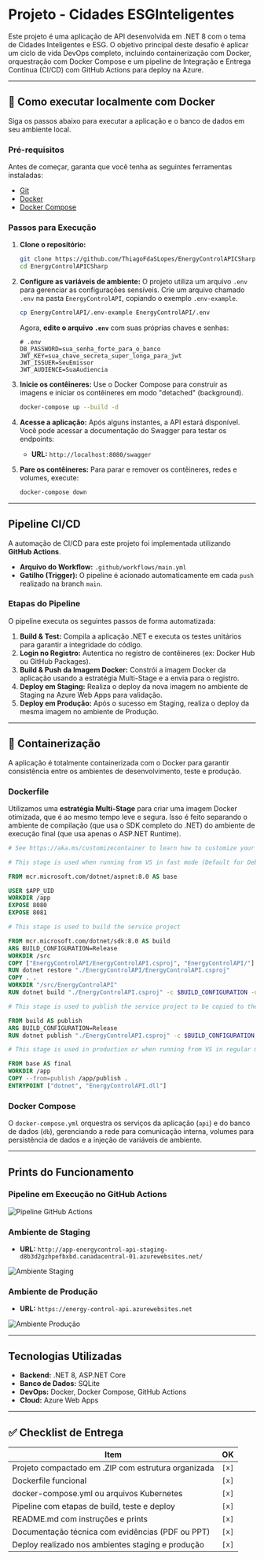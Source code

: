 # Projeto - Cidades ESGInteligentes

Este projeto é uma aplicação de API desenvolvida em .NET 8 com o tema de Cidades Inteligentes e ESG. O objetivo principal deste desafio é aplicar um ciclo de vida DevOps completo, incluindo containerização com Docker, orquestração com Docker Compose e um pipeline de Integração e Entrega Contínua (CI/CD) com GitHub Actions para deploy na Azure.

---

## 🚀 Como executar localmente com Docker

Siga os passos abaixo para executar a aplicação e o banco de dados em seu ambiente local.

### Pré-requisitos

Antes de começar, garanta que você tenha as seguintes ferramentas instaladas:

- [Git](https://git-scm.com/)
- [Docker](https://www.docker.com/products/docker-desktop/)
- [Docker Compose](https://docs.docker.com/compose/install/)

### Passos para Execução

1.  **Clone o repositório:**

    ```bash
    git clone https://github.com/ThiagoFdaSLopes/EnergyControlAPICSharp.git
    cd EnergyControlAPICSharp
    ```

2.  **Configure as variáveis de ambiente:**
    O projeto utiliza um arquivo `.env` para gerenciar as configurações sensíveis. Crie um arquivo chamado `.env` na pasta `EnergyControlAPI`, copiando o exemplo `.env-example`.

    ```bash
    cp EnergyControlAPI/.env-example EnergyControlAPI/.env
    ```

    Agora, **edite o arquivo `.env`** com suas próprias chaves e senhas:

    ```env
    # .env
    DB_PASSWORD=sua_senha_forte_para_o_banco
    JWT_KEY=sua_chave_secreta_super_longa_para_jwt
    JWT_ISSUER=SeuEmissor
    JWT_AUDIENCE=SuaAudiencia
    ```

3.  **Inicie os contêineres:**
    Use o Docker Compose para construir as imagens e iniciar os contêineres em modo "detached" (background).

    ```bash
    docker-compose up --build -d
    ```

4.  **Acesse a aplicação:**
    Após alguns instantes, a API estará disponível. Você pode acessar a documentação do Swagger para testar os endpoints:

    - **URL:** `http://localhost:8080/swagger`

5.  **Pare os contêineres:**
    Para parar e remover os contêineres, redes e volumes, execute:
    ```bash
    docker-compose down
    ```

---

## Pipeline CI/CD

A automação de CI/CD para este projeto foi implementada utilizando **GitHub Actions**.

- **Arquivo do Workflow:** `.github/workflows/main.yml`
- **Gatilho (Trigger):** O pipeline é acionado automaticamente em cada `push` realizado na branch `main`.

### Etapas do Pipeline

O pipeline executa os seguintes passos de forma automatizada:

1.  **Build & Test:** Compila a aplicação .NET e executa os testes unitários para garantir a integridade do código.
2.  **Login no Registro:** Autentica no registro de contêineres (ex: Docker Hub ou GitHub Packages).
3.  **Build & Push da Imagem Docker:** Constrói a imagem Docker da aplicação usando a estratégia Multi-Stage e a envia para o registro.
4.  **Deploy em Staging:** Realiza o deploy da nova imagem no ambiente de Staging na Azure Web Apps para validação.
5.  **Deploy em Produção:** Após o sucesso em Staging, realiza o deploy da mesma imagem no ambiente de Produção.

---

## 🐳 Containerização

A aplicação é totalmente containerizada com o Docker para garantir consistência entre os ambientes de desenvolvimento, teste e produção.

### Dockerfile

Utilizamos uma **estratégia Multi-Stage** para criar uma imagem Docker otimizada, que é ao mesmo tempo leve e segura. Isso é feito separando o ambiente de compilação (que usa o SDK completo do .NET) do ambiente de execução final (que usa apenas o ASP.NET Runtime).

```dockerfile
# See https://aka.ms/customizecontainer to learn how to customize your debug container and how Visual Studio uses this Dockerfile to build your images for faster debugging.

# This stage is used when running from VS in fast mode (Default for Debug configuration)

FROM mcr.microsoft.com/dotnet/aspnet:8.0 AS base

USER $APP_UID
WORKDIR /app
EXPOSE 8080
EXPOSE 8081

# This stage is used to build the service project

FROM mcr.microsoft.com/dotnet/sdk:8.0 AS build
ARG BUILD_CONFIGURATION=Release
WORKDIR /src
COPY ["EnergyControlAPI/EnergyControlAPI.csproj", "EnergyControlAPI/"]
RUN dotnet restore "./EnergyControlAPI/EnergyControlAPI.csproj"
COPY . .
WORKDIR "/src/EnergyControlAPI"
RUN dotnet build "./EnergyControlAPI.csproj" -c $BUILD_CONFIGURATION -o /app/build

# This stage is used to publish the service project to be copied to the final stage

FROM build AS publish
ARG BUILD_CONFIGURATION=Release
RUN dotnet publish "./EnergyControlAPI.csproj" -c $BUILD_CONFIGURATION -o /app/publish /p:UseAppHost=false

# This stage is used in production or when running from VS in regular mode (Default when not using the Debug configuration)

FROM base AS final
WORKDIR /app
COPY --from=publish /app/publish .
ENTRYPOINT ["dotnet", "EnergyControlAPI.dll"]
```

### Docker Compose

O `docker-compose.yml` orquestra os serviços da aplicação (`api`) e do banco de dados (`db`), gerenciando a rede para comunicação interna, volumes para persistência de dados e a injeção de variáveis de ambiente.

---

## Prints do Funcionamento

### Pipeline em Execução no GitHub Actions

![Pipeline GitHub Actions](./assets/Etapas.jpeg)

### Ambiente de Staging

- **URL:** `http://app-energycontrol-api-staging-d8b3d2gzhpefbxbd.canadacentral-01.azurewebsites.net/`

![Ambiente Staging](./assets/staging.jpeg)

### Ambiente de Produção

- **URL:** `https://energy-control-api.azurewebsites.net`

![Ambiente Produção](./assets/producao.jpeg)

---

## Tecnologias Utilizadas

- **Backend:** .NET 8, ASP.NET Core
- **Banco de Dados:** SQLite
- **DevOps:** Docker, Docker Compose, GitHub Actions
- **Cloud:** Azure Web Apps

---

## ✅ Checklist de Entrega

| Item                                                | OK    |
| --------------------------------------------------- | ----- |
| Projeto compactado em .ZIP com estrutura organizada | `[x]` |
| Dockerfile funcional                                | `[x]` |
| docker-compose.yml ou arquivos Kubernetes           | `[x]` |
| Pipeline com etapas de build, teste e deploy        | `[x]` |
| README.md com instruções e prints                   | `[x]` |
| Documentação técnica com evidências (PDF ou PPT)    | `[x]` |
| Deploy realizado nos ambientes staging e produção   | `[x]` |
